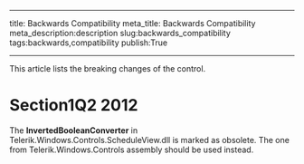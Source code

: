 ___
title: Backwards Compatibility
meta_title: Backwards Compatibility
meta_description:description
slug:backwards_compatibility
tags:backwards,compatibility
publish:True
___


This article lists the breaking changes of the control.

# Section1Q2 2012

The __InvertedBooleanConverter__ in Telerik.Windows.Controls.ScheduleView.dll is marked as obsolete. The one from Telerik.Windows.Controls assembly should be used instead.        	
        	
